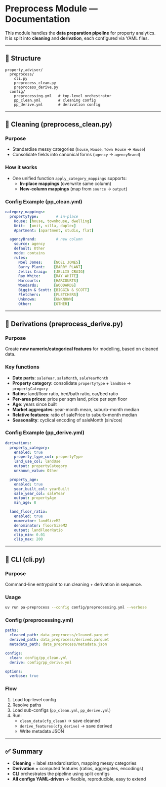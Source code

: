 # Preprocess Module — Documentation

This module handles the **data preparation pipeline** for property analytics.  
It is split into **cleaning** and **derivation**, each configured via YAML files.

---

## 🔧 Structure

```
property_adviser/
  preprocess/
    cli.py
    preprocess_clean.py
    preprocess_derive.py
  config/
    preprocessing.yml   # top-level orchestrator
    pp_clean.yml        # cleaning config
    pp_derive.yml       # derivation config
```

---

## 🧹 Cleaning (preprocess_clean.py)

### Purpose
- Standardise messy categories (`house`, `House`, `Town House` → `House`)
- Consolidate fields into canonical forms (`agency` → `agencyBrand`)

### How it works
- One unified function `apply_category_mappings` supports:
  - **In-place mappings** (overwrite same column)
  - **New-column mappings** (map from `source` → `output`)

### Config Example (pp_clean.yml)
```yaml
category_mappings:
  propertyType:        # in-place
    House: [house, townhouse, dwelling]
    Unit:  [unit, villa, duplex]
    Apartment: [apartment, studio, flat]

  agencyBrand:         # new column
    source: agency
    default: Other
    mode: contains
    rules:
      Noel Jones:     [NOEL JONES]
      Barry Plant:    [BARRY PLANT]
      Jellis Craig:   [JELLIS CRAIG]
      Ray White:      [RAY WHITE]
      Harcourts:      [HARCOURTS]
      Woodards:       [WOODARDS]
      Biggin & Scott: [BIGGIN & SCOTT]
      Fletchers:      [FLETCHERS]
      Unknown:        [UNKNOWN]
      Other:          [OTHER]
```

---

## 🧮 Derivations (preprocess_derive.py)

### Purpose
Create **new numeric/categorical features** for modelling, based on cleaned data.

### Key functions
- **Date parts**: `saleYear`, `saleMonth`, `saleYearMonth`
- **Property category**: consolidate `propertyType` + `landUse` → `propertyCategory`
- **Ratios**: land/floor ratio, bed/bath ratio, car/bed ratio
- **Per-area prices**: price per sqm land, price per sqm floor
- **Age**: years since built
- **Market aggregates**: year-month mean, suburb-month median
- **Relative features**: ratio of salePrice to suburb-month median
- **Seasonality**: cyclical encoding of saleMonth (sin/cos)

### Config Example (pp_derive.yml)
```yaml
derivations:
  property_category:
    enabled: true
    property_type_col: propertyType
    land_use_col: landUse
    output: propertyCategory
    unknown_value: Other

  property_age:
    enabled: true
    year_built_col: yearBuilt
    sale_year_col: saleYear
    output: propertyAge
    min_age: 0

  land_floor_ratio:
    enabled: true
    numerator: landSizeM2
    denominator: floorSizeM2
    output: landFloorRatio
    clip_min: 0.01
    clip_max: 200
```

---

## 🚀 CLI (cli.py)

### Purpose
Command-line entrypoint to run cleaning + derivation in sequence.

### Usage
```bash
uv run pa-preprocess --config config/preprocessing.yml --verbose
```

### Config (preprocessing.yml)
```yaml
paths:
  cleaned_path: data_preprocess/cleaned.parquet
  derived_path: data_preprocess/derived.parquet
  metadata_path: data_preprocess/metadata.json

configs:
  clean: config/pp_clean.yml
  derive: config/pp_derive.yml

options:
  verbose: true
```

### Flow
1. Load top-level config
2. Resolve paths
3. Load sub-configs (`pp_clean.yml`, `pp_derive.yml`)
4. Run:
   - `clean_data(cfg_clean)` → save cleaned
   - `derive_features(cfg_derive)` → save derived
   - Write metadata JSON

---

## ✅ Summary
- **Cleaning** = label standardisation, mapping messy categories
- **Derivation** = computed features (ratios, aggregates, encodings)
- **CLI** orchestrates the pipeline using split configs
- **All configs YAML-driven** → flexible, reproducible, easy to extend
